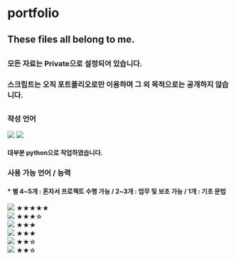 # portfolio
## These files all belong to me.
##
### 모든 자료는 Private으로 설정되어 있습니다.
### 스크립트는 오직 포트폴리오로만 이용하며 그 외 목적으로는 공개하지 않습니다.
##
### 작성 언어
<img src="https://img.shields.io/badge/Python-3766AB?style=flat-square&logo=Python&logoColor=white"/></a>
<img src="https://img.shields.io/badge/Shell-FFD500?style=flat-square&logo=Shell&logoColor=white"/></a>
#### 대부분 python으로 작업하였습니다.
### 사용 가능 언어 / 능력
#### * 별 4~5개 : 혼자서 프로젝트 수행 가능 / 2~3개 : 업무 및 보조 가능 / 1개 : 기초 문법
<img src="https://img.shields.io/badge/Python-3766AB?style=flat-square&logo=Python&logoColor=white"/></a> ★★★★★   
<img src="https://img.shields.io/badge/C sharp-239120?style=flat-square&logo=C sharp&logoColor=white"/></a> ★★★☆   
<img src="https://img.shields.io/badge/Shell-FFD500?style=flat-square&logo=Shell&logoColor=white"/></a> ★★★   
<img src="https://img.shields.io/badge/HTML5-E34F26?style=flat-square&logo=HTML5&logoColor=white"/></a> ★★★   
<img src="https://img.shields.io/badge/HTML5-E34F26?style=flat-square&logo=HTML5&logoColor=white"/></a> ★★☆   
<img src="https://img.shields.io/badge/Tensorflow-FFD500?style=flat-square&logo=Tensorflow&logoColor=white"/></a> ★★☆   
##
